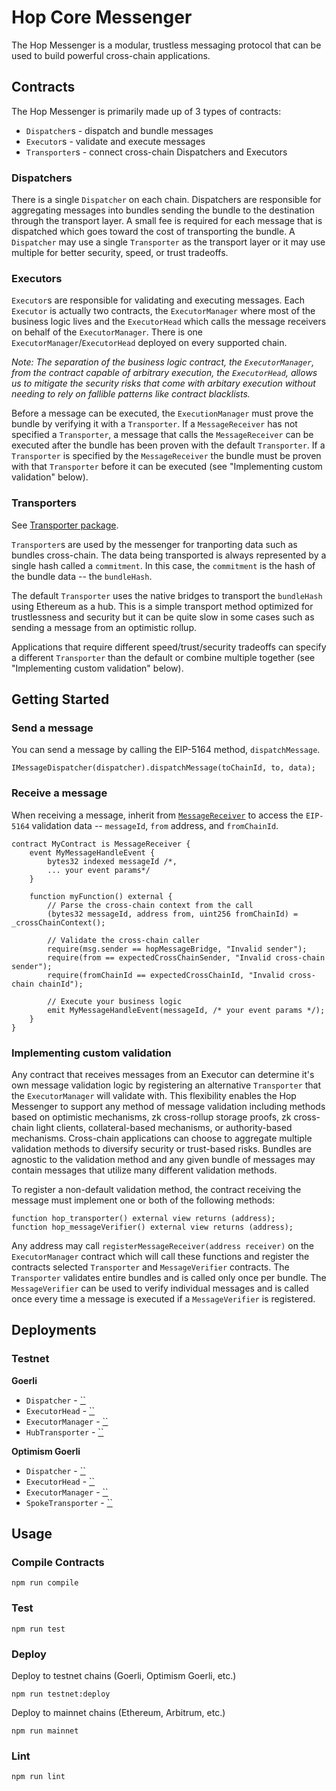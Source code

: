 # Hop Core Messenger

The Hop Messenger is a modular, trustless messaging protocol that can be used to build powerful cross-chain applications.

## Contracts

The Hop Messenger is primarily made up of 3 types of contracts:
 * `Dispatcher`s - dispatch and bundle messages
 * `Executor`s - validate and execute messages
 * `Transporter`s - connect cross-chain Dispatchers and Executors

### Dispatchers

There is a single `Dispatcher` on each chain. Dispatchers are responsible for aggregating messages into bundles sending the bundle to the destination through the transport layer. A small fee is required for each message that is dispatched which goes toward the cost of transporting the bundle. A `Dispatcher` may use a single `Transporter` as the transport layer or it may use multiple for better security, speed, or trust tradeoffs.

### Executors

`Executor`s are responsible for validating and executing messages. Each `Executor` is actually two contracts, the `ExecutorManager` where most of the business logic lives and the `ExecutorHead` which calls the message receivers on behalf of the `ExecutorManager`. There is one `ExecutorManager`/`ExecutorHead` deployed on every supported chain.

_Note: The separation of the business logic contract, the `ExecutorManager`, from the contract capable of arbitrary execution, the `ExecutorHead`, allows us to mitigate the security risks that come with arbitary execution without needing to rely on fallible patterns like contract blacklists._

Before a message can be executed, the `ExecutionManager` must prove the bundle by verifying it with a `Transporter`. If a `MessageReceiver` has not specified a `Transporter`, a message that calls the `MessageReceiver` can be executed after the bundle has been proven with the default `Transporter`. If a `Transporter` is specified by the `MessageReceiver` the bundle must be proven with that `Transporter` before it can be executed (see "Implementing custom validation" below). 

### Transporters

See [Transporter package](https://github.com/hop-protocol/contracts-v2/packages/transporter).

`Transporter`s are used by the messenger for tranporting data such as bundles cross-chain. The data being transported is always represented by a single hash called a `commitment`. In this case, the `commitment` is the hash of the bundle data -- the `bundleHash`.

The default `Transporter` uses the native bridges to transport the `bundleHash` using Ethereum as a hub. This is a simple transport method optimized for trustlessness and security but it can be quite slow in some cases such as sending a message from an optimistic rollup.

Applications that require different speed/trust/security tradeoffs can specify a different `Transporter` than the default or combine multiple together (see "Implementing custom validation" below).


## Getting Started

### Send a message

You can send a message by calling the EIP-5164 method, `dispatchMessage`.

```solidity
IMessageDispatcher(dispatcher).dispatchMessage(toChainId, to, data);
```

### Receive a message

When receiving a message, inherit from [`MessageReceiver`](https://github.com/hop-protocol/contracts-v2/blob/master/packages/messenger/contracts/erc5164/MessageReceiver.sol) to access the `EIP-5164` validation data -- `messageId`, `from` address, and `fromChainId`.

```solidity
contract MyContract is MessageReceiver {
    event MyMessageHandleEvent {
        bytes32 indexed messageId /*,
        ... your event params*/
    }

    function myFunction() external {
        // Parse the cross-chain context from the call
        (bytes32 messageId, address from, uint256 fromChainId) = _crossChainContext();

        // Validate the cross-chain caller
        require(msg.sender == hopMessageBridge, "Invalid sender");
        require(from == expectedCrossChainSender, "Invalid cross-chain sender");
        require(fromChainId == expectedCrossChainId, "Invalid cross-chain chainId");

        // Execute your business logic
        emit MyMessageHandleEvent(messageId, /* your event params */);
    }
}
```

### Implementing custom validation

Any contract that receives messages from an Executor can determine it's own message validation logic by registering an alternative `Transporter` that the `ExecutorManager` will validate with. This flexibility enables the Hop Messenger to support any method of message validation including methods based on optimistic mechanisms, zk cross-rollup storage proofs, zk cross-chain light clients, collateral-based mechanisms, or authority-based mechanisms. Cross-chain applications can choose to aggregate multiple validation methods to diversify security or trust-based risks. Bundles are agnostic to the validation method and any given bundle of messages may contain messages that utilize many different validation methods.

To register a non-default validation method, the contract receiving the message must implement one or both of the following methods:
```
function hop_transporter() external view returns (address);
function hop_messageVerifier() external view returns (address);
```
Any address may call `registerMessageReceiver(address receiver)` on the `ExecutorManager` contract which will call these functions and register the contracts selected `Transporter` and `MessageVerifier` contracts. The `Transporter` validates entire bundles and is called only once per bundle. The `MessageVerifier` can be used to verify individual messages and is called once every time a message is executed if a `MessageVerifier` is registered.

## Deployments

### Testnet

__Goerli__
 * `Dispatcher` - [``](https://goerli.etherscan.io/address/#code)
 * `ExecutorHead` - [``](https://goerli.etherscan.io/address/#code)
 * `ExecutorManager` - [``](https://goerli.etherscan.io/address/#code)
 * `HubTransporter` - [``](https://goerli.etherscan.io/address/#code)

__Optimism Goerli__
 * `Dispatcher` - [``](https://goerli-optimism.etherscan.io/address/#code)
 * `ExecutorHead` - [``](https://goerli-optimism.etherscan.io/address/#code)
 * `ExecutorManager` - [``](https://goerli-optimism.etherscan.io/address/#code)
 * `SpokeTransporter` - [``](https://goerli-optimism.etherscan.io/address/#code)

## Usage

### Compile Contracts
```shell
npm run compile
```

### Test
```shell
npm run test
```

### Deploy
Deploy to testnet chains (Goerli, Optimism Goerli, etc.)
```shell
npm run testnet:deploy
```

Deploy to mainnet chains (Ethereum, Arbitrum, etc.)
```shell
npm run mainnet
```

### Lint

```shell
npm run lint
```
